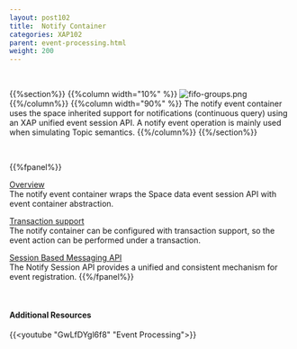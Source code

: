 ```yaml
---
layout: post102
title:  Notify Container
categories: XAP102
parent: event-processing.html
weight: 200
---
```


<br>

{{%section%}}
{{%column width="10%" %}}
![fifo-groups.png](/attachment_files/subject/pubsub.png)
{{%/column%}}
{{%column width="90%" %}}
The notify event container uses the space inherited support for notifications (continuous query) using an XAP unified event session API.
A notify event operation is mainly used when simulating Topic semantics.
{{%/column%}}
{{%/section%}}

<br>

{{%fpanel%}}

[Overview](./notify-container.html)<br>
The notify event container wraps the Space data event session API with event container abstraction.

[Transaction support](./polling-container-transactions.html)<br>
The notify container can be configured with transaction support, so the event action can be performed under a transaction.


[Session Based Messaging API](./session-based-messaging-api.html)<br>
The Notify Session API provides a unified and consistent mechanism for event registration.
{{%/fpanel%}}

<br>

#### Additional Resources

{{<youtube "GwLfDYgl6f8" "Event Processing">}}
